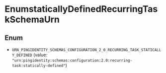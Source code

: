 

# EnumstaticallyDefinedRecurringTaskSchemaUrn

## Enum


* `URN_PINGIDENTITY_SCHEMAS_CONFIGURATION_2_0_RECURRING_TASK_STATICALLY_DEFINED` (value: `"urn:pingidentity:schemas:configuration:2.0:recurring-task:statically-defined"`)



